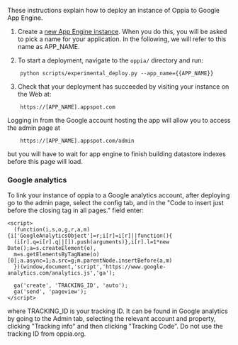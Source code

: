 These instructions explain how to deploy an instance of Oppia to Google App Engine.

1. Create a [new App Engine instance](https://appengine.google.com/). When you do this, you will be asked to pick a name for your application. In the following, we will refer to this name as APP_NAME.

2. To start a deployment, navigate to the `oppia/` directory and run:
  ```
      python scripts/experimental_deploy.py --app_name={{APP_NAME}}
  ```

3. Check that your deployment has succeeded by visiting your instance on the Web at:
  ```
      https://[APP_NAME].appspot.com
  ```
Logging in from the Google account hosting the app will allow you to access the admin page at   
  ```
      https://[APP_NAME].appspot.com/admin
  ``` 
but you will have to wait for app engine to finish building datastore indexes before this page will load.

### Google analytics

To link your instance of oppia to a Google analytics account, after deploying go to the admin page, select the config tab, and in the "Code to insert just before the closing </head> tag in all pages." field enter:
```
<script>
  (function(i,s,o,g,r,a,m){i['GoogleAnalyticsObject']=r;i[r]=i[r]||function(){
  (i[r].q=i[r].q||[]).push(arguments)},i[r].l=1*new Date();a=s.createElement(o),
  m=s.getElementsByTagName(o)[0];a.async=1;a.src=g;m.parentNode.insertBefore(a,m)
  })(window,document,'script','https://www.google-analytics.com/analytics.js','ga');

  ga('create', 'TRACKING_ID', 'auto');
  ga('send', 'pageview');
</script>
```
where TRACKING_ID is your tracking ID. It can be found in Google analytics by going to the Admin tab, selecting the relevant account and property, clicking "Tracking info" and then clicking "Tracking Code". Do not use the tracking ID from oppia.org.